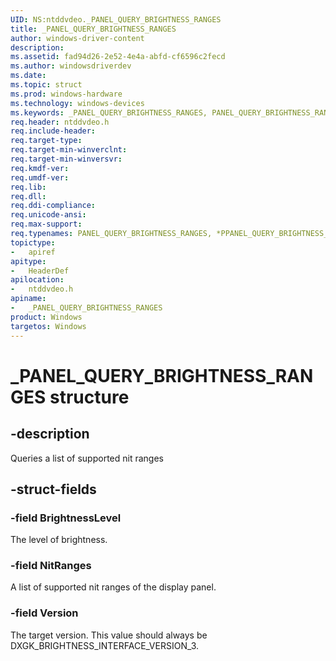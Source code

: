 ```yaml
---
UID: NS:ntddvdeo._PANEL_QUERY_BRIGHTNESS_RANGES
title: _PANEL_QUERY_BRIGHTNESS_RANGES
author: windows-driver-content
description:
ms.assetid: fad94d26-2e52-4e4a-abfd-cf6596c2fecd
ms.author: windowsdriverdev
ms.date:
ms.topic: struct
ms.prod: windows-hardware
ms.technology: windows-devices
ms.keywords: _PANEL_QUERY_BRIGHTNESS_RANGES, PANEL_QUERY_BRIGHTNESS_RANGES, *PPANEL_QUERY_BRIGHTNESS_RANGES,
req.header: ntddvdeo.h
req.include-header:
req.target-type:
req.target-min-winverclnt:
req.target-min-winversvr:
req.kmdf-ver:
req.umdf-ver:
req.lib:
req.dll:
req.ddi-compliance:
req.unicode-ansi:
req.max-support:
req.typenames: PANEL_QUERY_BRIGHTNESS_RANGES, *PPANEL_QUERY_BRIGHTNESS_RANGES
topictype:
-	apiref
apitype:
-	HeaderDef
apilocation:
-	ntddvdeo.h
apiname:
-	_PANEL_QUERY_BRIGHTNESS_RANGES
product: Windows
targetos: Windows
---
```


# _PANEL_QUERY_BRIGHTNESS_RANGES structure

## -description

Queries a list of supported nit ranges

## -struct-fields

### -field BrightnessLevel

The level of brightness.

### -field NitRanges

A list of supported nit ranges of the display panel.

### -field Version

The target version. This value should always be DXGK_BRIGHTNESS_INTERFACE_VERSION_3.
